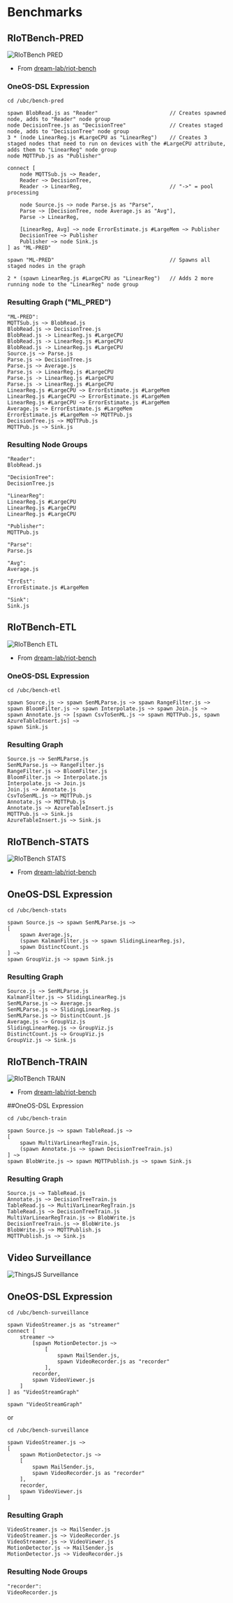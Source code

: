 # Benchmarks

## RIoTBench-PRED

![RIoTBench PRED](images/riot-pred.png)

-   From [dream-lab/riot-bench](https://github.com/dream-lab/riot-bench#statistical-summarization-dataflow-stats)

### OneOS-DSL Expression

```
cd /ubc/bench-pred

spawn BlobRead.js as "Reader"						// Creates spawned node, adds to "Reader" node group
node DecisionTree.js as "DecisionTree"				// Creates staged node, adds to "DecisionTree" node group
3 * (node LinearReg.js #LargeCPU as "LinearReg")	// Creates 3 staged nodes that need to run on devices with the #LargeCPU attribute, adds them to "LinearReg" node group
node MQTTPub.js as "Publisher"

connect [
	node MQTTSub.js ~> Reader,
	Reader ~> DecisionTree,
	Reader -> LinearReg,							// "->" = pool processing

	node Source.js ~> node Parse.js as "Parse",
	Parse ~> [DecisionTree, node Average.js as "Avg"],
	Parse -> LinearReg,

	[LinearReg, Avg] ~> node ErrorEstimate.js #LargeMem ~> Publisher
	DecisionTree ~> Publisher
	Publisher ~> node Sink.js
] as "ML-PRED"

spawn "ML-PRED"										// Spawns all staged nodes in the graph

2 * (spawn LinearReg.js #LargeCPU as "LinearReg")	// Adds 2 more running node to the "LinearReg" node group
```

### Resulting Graph ("ML_PRED")

```
"ML-PRED":
MQTTSub.js ~> BlobRead.js
BlobRead.js ~> DecisionTree.js
BlobRead.js -> LinearReg.js #LargeCPU
BlobRead.js -> LinearReg.js #LargeCPU
BlobRead.js -> LinearReg.js #LargeCPU
Source.js ~> Parse.js
Parse.js ~> DecisionTree.js
Parse.js ~> Average.js
Parse.js -> LinearReg.js #LargeCPU
Parse.js -> LinearReg.js #LargeCPU
Parse.js -> LinearReg.js #LargeCPU
LinearReg.js #LargeCPU ~> ErrorEstimate.js #LargeMem
LinearReg.js #LargeCPU ~> ErrorEstimate.js #LargeMem
LinearReg.js #LargeCPU ~> ErrorEstimate.js #LargeMem
Average.js ~> ErrorEstimate.js #LargeMem
ErrorEstimate.js #LargeMem ~> MQTTPub.js
DecisionTree.js ~> MQTTPub.js
MQTTPub.js ~> Sink.js
```

### Resulting Node Groups

```
"Reader":
BlobRead.js

"DecisionTree":
DecisionTree.js

"LinearReg":
LinearReg.js #LargeCPU
LinearReg.js #LargeCPU
LinearReg.js #LargeCPU

"Publisher":
MQTTPub.js

"Parse":
Parse.js

"Avg":
Average.js

"ErrEst":
ErrorEstimate.js #LargeMem

"Sink":
Sink.js
```

## RIoTBench-ETL

![RIoTBench ETL](images/riot-etl.png)

-   From [dream-lab/riot-bench](https://github.com/dream-lab/riot-bench#extraction-transform-and-load--dataflow-etl)

### OneOS-DSL Expression

```
cd /ubc/bench-etl

spawn Source.js ~> spawn SenMLParse.js ~> spawn RangeFilter.js ~>
spawn BloomFilter.js ~> spawn Interpolate.js ~> spawn Join.js ~>
spawn Annotate.js ~> [spawn CsvToSenML.js ~> spawn MQTTPub.js, spawn AzureTableInsert.js] ~>
spawn Sink.js
```

### Resulting Graph

```
Source.js ~> SenMLParse.js
SenMLParse.js ~> RangeFilter.js
RangeFilter.js ~> BloomFilter.js
BloomFilter.js ~> Interpolate.js
Interpolate.js ~> Join.js
Join.js ~> Annotate.js
CsvToSenML.js ~> MQTTPub.js
Annotate.js ~> MQTTPub.js
Annotate.js ~> AzureTableInsert.js
MQTTPub.js ~> Sink.js
AzureTableInsert.js ~> Sink.js
```

## RIoTBench-STATS

![RIoTBench STATS](images/riot-stats.png)

-   From [dream-lab/riot-bench](https://github.com/dream-lab/riot-bench#statistical-summarization-dataflow-stats)

## OneOS-DSL Expression

```
cd /ubc/bench-stats

spawn Source.js ~> spawn SenMLParse.js ~>
[
	spawn Average.js,
	(spawn KalmanFilter.js ~> spawn SlidingLinearReg.js),
	spawn DistinctCount.js
] ~>
spawn GroupViz.js ~> spawn Sink.js
```

### Resulting Graph

```
Source.js ~> SenMLParse.js
KalmanFilter.js ~> SlidingLinearReg.js
SenMLParse.js ~> Average.js
SenMLParse.js ~> SlidingLinearReg.js
SenMLParse.js ~> DistinctCount.js
Average.js ~> GroupViz.js
SlidingLinearReg.js ~> GroupViz.js
DistinctCount.js ~> GroupViz.js
GroupViz.js ~> Sink.js
```

## RIoTBench-TRAIN

![RIoTBench TRAIN](images/riot-train.png)

-   From [dream-lab/riot-bench](https://github.com/dream-lab/riot-bench#model-training-dataflow-train)

##OneOS-DSL Expression

```
cd /ubc/bench-train

spawn Source.js ~> spawn TableRead.js ~>
[
	spawn MultiVarLinearRegTrain.js,
	(spawn Annotate.js ~> spawn DecisionTreeTrain.js)
] ~>
spawn BlobWrite.js ~> spawn MQTTPublish.js ~> spawn Sink.js
```

### Resulting Graph

```
Source.js ~> TableRead.js
Annotate.js ~> DecisionTreeTrain.js
TableRead.js ~> MultiVarLinearRegTrain.js
TableRead.js ~> DecisionTreeTrain.js
MultiVarLinearRegTrain.js ~> BlobWrite.js
DecisionTreeTrain.js ~> BlobWrite.js
BlobWrite.js ~> MQTTPublish.js
MQTTPublish.js ~> Sink.js
```

## Video Surveillance

![ThingsJS Surveillance](images/thingsjs-video.png)

## OneOS-DSL Expression

```
cd /ubc/bench-surveillance

spawn VideoStreamer.js as "streamer"
connect [
	streamer ~>
        [spawn MotionDetector.js ~>
            [
                spawn MailSender.js,
                spawn VideoRecorder.js as "recorder"
            ],
        recorder,
        spawn VideoViewer.js
    ]
] as "VideoStreamGraph"

spawn "VideoStreamGraph"
```

or

```
cd /ubc/bench-surveillance

spawn VideoStreamer.js ~>
[
	spawn MotionDetector.js ~>
	[
		spawn MailSender.js,
		spawn VideoRecorder.js as "recorder"
	],
	recorder,
	spawn VideoViewer.js
]
```

### Resulting Graph

```
VideoStreamer.js ~> MailSender.js
VideoStreamer.js ~> VideoRecorder.js
VideoStreamer.js ~> VideoViewer.js
MotionDetector.js ~> MailSender.js
MotionDetector.js ~> VideoRecorder.js
```

### Resulting Node Groups

```
"recorder":
VideoRecorder.js
```
